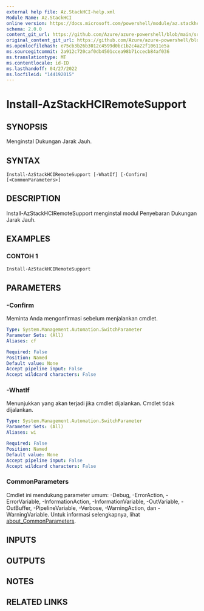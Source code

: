 ```yaml
---
external help file: Az.StackHCI-help.xml
Module Name: Az.StackHCI
online version: https://docs.microsoft.com/powershell/module/az.stackhci/install-azstackhciremotesupport
schema: 2.0.0
content_git_url: https://github.com/Azure/azure-powershell/blob/main/src/StackHCI/help/Install-AzStackHCIRemoteSupport.md
original_content_git_url: https://github.com/Azure/azure-powershell/blob/main/src/StackHCI/help/Install-AzStackHCIRemoteSupport.md
ms.openlocfilehash: e75cb3b26b3012c4599d0bc1b2c4a22f10611e5a
ms.sourcegitcommit: 2a912c720caf0db4501ccea98b71ccecb84af036
ms.translationtype: MT
ms.contentlocale: id-ID
ms.lasthandoff: 04/27/2022
ms.locfileid: "144192015"
---
```

# Install-AzStackHCIRemoteSupport

## SYNOPSIS
Menginstal Dukungan Jarak Jauh.

## SYNTAX

```
Install-AzStackHCIRemoteSupport [-WhatIf] [-Confirm] [<CommonParameters>]
```

## DESCRIPTION
Install-AzStackHCIRemoteSupport menginstal modul Penyebaran Dukungan Jarak Jauh.

## EXAMPLES

### CONTOH 1
```powershell
Install-AzStackHCIRemoteSupport
```

## PARAMETERS

### -Confirm
Meminta Anda mengonfirmasi sebelum menjalankan cmdlet.

```yaml
Type: System.Management.Automation.SwitchParameter
Parameter Sets: (All)
Aliases: cf

Required: False
Position: Named
Default value: None
Accept pipeline input: False
Accept wildcard characters: False
```

### -WhatIf
Menunjukkan yang akan terjadi jika cmdlet dijalankan. Cmdlet tidak dijalankan.

```yaml
Type: System.Management.Automation.SwitchParameter
Parameter Sets: (All)
Aliases: wi

Required: False
Position: Named
Default value: None
Accept pipeline input: False
Accept wildcard characters: False
```

### CommonParameters
Cmdlet ini mendukung parameter umum: -Debug, -ErrorAction, -ErrorVariable, -InformationAction, -InformationVariable, -OutVariable, -OutBuffer, -PipelineVariable, -Verbose, -WarningAction, dan -WarningVariable. Untuk informasi selengkapnya, lihat [about_CommonParameters](http://go.microsoft.com/fwlink/?LinkID=113216).

## INPUTS

## OUTPUTS

## NOTES

## RELATED LINKS
